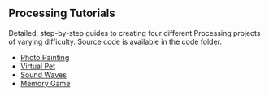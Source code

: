 ## Processing Tutorials

Detailed, step-by-step guides to creating four different Processing projects of varying difficulty. Source code is available in the code folder.

* [Photo Painting](https://docs.google.com/document/d/1LY29GqtADL6IodG-8uv4hMpPlBszVHlWQXnjbAkV9KU/edit?usp=sharing)
* [Virtual Pet](https://docs.google.com/document/d/13GTT-GfjaJHvHY0-WkzDbRrZBJy5pWi_yLstExjdGeA/edit?usp=sharing)
* [Sound Waves](https://docs.google.com/document/d/1cnU7bhEzVnjHDtq1-1FLzx42mj1PqbTkXJfoedlM0yM/edit?usp=sharing)
* [Memory Game](https://docs.google.com/document/d/1q0Q9D2hpmBAHHgOuIH10d70TokbI9geRBLWLItUGD0M/edit?usp=sharing)

